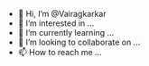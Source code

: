 - 👋 Hi, I’m @Vairagkarkar
- 👀 I’m interested in ...
- 🌱 I’m currently learning ...
- 💞️ I’m looking to collaborate on ...
- 📫 How to reach me ...

<!---
Vairagkarkar/Vairagkarkar is a ✨ special ✨ repository because its `README.md` (this file) appears on your GitHub profile.
You can click the Preview link to take a look at your changes.
--->
